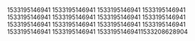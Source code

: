 1533195146941
1533195146941
1533195146941
1533195146941
1533195146941
1533195146941
1533195146941
1533195146941
1533195146941
1533195146941
1533195146941
1533195146941
1533195146941
1533195146941
15331951469411533208628904